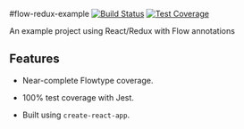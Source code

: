 #flow-redux-example [![Build Status](https://travis-ci.org/etcinit/flow-redux-example.svg?branch=master)](https://travis-ci.org/etcinit/flow-redux-example) [![Test Coverage](https://codeclimate.com/github/etcinit/flow-redux-example/badges/coverage.svg)](https://codeclimate.com/github/etcinit/flow-redux-example/coverage)

An example project using React/Redux with Flow annotations

## Features

- Near-complete Flowtype coverage.

- 100% test coverage with Jest.

- Built using `create-react-app`.
